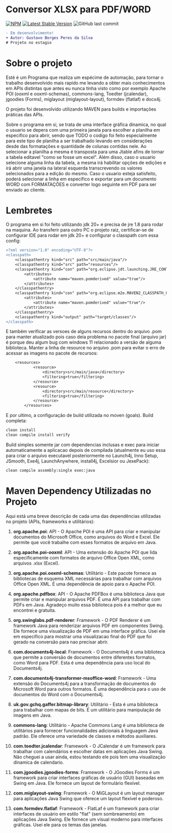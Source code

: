 # Conversor XLSX para PDF/WORD
[![NPM](https://img.shields.io/npm/l/react)](https://github.com/GustavoBorges13/Conversor_XLSX-PDF/blob/main/LICENSE) 
[![Latest Stable Version](https://img.shields.io/badge/version-v0.2.9.11-blue)](https://github.com/GustavoBorges13/Conversor_XLSX-PDF/releases)
![GitHub last commit](https://img.shields.io/github/last-commit/GustavoBorges13/Conversor_XLSX-PDF)
<!---[![Build Status](https://app.travis-ci.com/GustavoBorges13/RunBlocker.svg?branch=main)](https://app.travis-ci.com/GustavoBorges13/RunBlocker)-->

```diff
- Em desenvolvimento!
+ Autor: Gustavo Borges Peres da Silva
# Projeto no estagio
```
# Sobre o projeto
 Esté é um Programa que realiza um espécime de automação, para tornar o trabalho desenvolvido mais rapido me levando a obter mais conhecimentos em APIs distintas que antes eu nunca tinha visto como por exemplo Apache POI (ooxml e ooxml-schemas), commons-lang, Toedter (jcalendar), jgoodies (Forms), miglayout (miglayout-layout), formdev (flatlaf) e docx4j. 
 
 O projeto foi desenvolvido utilizando MAVEN para builds e importações práticas das APIs.
 
 Sobre o programa em si, se trata de uma interface gráfica dinamica, no qual o usuario se depera com uma primeira janela para escolher a planilha em especifico para abrir, sendo que TODO o codigo foi feito especialmente para este tipo de planilha a ser trabalhado levando em considerações desde das formatações e quantidade de colunas contidas nele. Ao selecionar a planilha a mesma é transposta para uma Jtable afins de tornar a tabela editavel "como se fosse um excel". Além disso, caso o usuario selecione alguma linha da tabela, a mesma irá habilitar opções de edições e irá abrir uma janela na lateral esquerda transcrevendo os valores selecionados para a edição do mesmo. Caso o usuario esteja satisfeito, poderá selecionar a linha em especifico e exportar para um documento WORD com FORMATAÇÕES e converter logo seguinte em PDF para ser enviado ao cliente.


# Lembretes
O programa em si foi feito utilizando jdk 20+ e precisa de jre 1.8 para rodar na maquina.
Ao transferir para outro PC o projeto raiz, certificar-se de configurar IDE para rodar em jdk 20+ e configurar o classpath com essa config:

```diff
<?xml version="1.0" encoding="UTF-8"?>
<classpath>
	<classpathentry kind="src" path="src/main/java"/>
	<classpathentry kind="src" path="resources"/>
	<classpathentry kind="con" path="org.eclipse.jdt.launching.JRE_CONTAINER/org.eclipse.jdt.internal.debug.ui.launcher.StandardVMType/JavaSE-1.8">
		<attributes>
			<attribute name="maven.pomderived" value="true"/>
		</attributes>
	</classpathentry>
	<classpathentry kind="con" path="org.eclipse.m2e.MAVEN2_CLASSPATH_CONTAINER">
		<attributes>
			<attribute name="maven.pomderived" value="true"/>
		</attributes>
	</classpathentry>
	<classpathentry kind="output" path="target/classes"/>
</classpath>
```
E também verificar as versoes de alguns recursos dentro do arquivo .pom para manter atualizado pois caso deia problema no pacote final (arquivo jar) é porque deu algum bug com windows 11 relacionado a versão de alguma biblioteca. 
Manter a linha de resource no arquivo .pom para evitar o erro de acessar as imagens no pacote de recursos:
```diff
	<resources>
			<resource>
				<directory>src/main/java</directory>
				<filtering>true</filtering>
			</resource>
			<resource>
				<directory>src/main/resource</directory>
				<filtering>true</filtering>
			</resource>
		</resources>
```
E por ultimo, a configuração de build utilizada no moven (goals).
Build completa:
```diff
clean install
clean compile install verify
```
Build simples somente jar com dependencias inclusas e exec para iniciar automaticamente a aplicacao depois de compilada (atualmente eu uso essa para criar o arquivo executavel posteriormente no Launch4j, Inno Setup, JSmooth, Exe4j, LaunchAnywhere, install4j, Excelsior ou JexePack):
```diff
clean compile assembly:single exec:java
```


# Maven Dependency Utilizadas no Projeto
Aqui está uma breve descrição de cada uma das dependências utilizadas no projeto (APIs, frameworks e utilitários):

1. **org.apache.poi**: API - O Apache POI é uma API para criar e manipular documentos do Microsoft Office, como arquivos do Word e Excel. Ele permite que você trabalhe com esses formatos de arquivo em Java.

2. **org.apache.poi-ooxml**: API - Uma extensão do Apache POI que lida especificamente com formatos de arquivo Office Open XML, como arquivos .xlsx (Excel).

3. **org.apache.poi.ooxml-schemas**: Utilitário - Este pacote fornece as bibliotecas de esquema XML necessárias para trabalhar com arquivos Office Open XML. É uma dependência de apoio para o Apache POI.

4. **org.apache.pdfbox**: API - O Apache PDFBox é uma biblioteca Java que permite criar e manipular arquivos PDF. É uma API para trabalhar com PDFs em Java. Agradeço muito essa biblioteca pois é a melhor que eu encontrei e gratuita.

5. **org.swinglabs.pdf-renderer**: Framework - O PDF Renderer é um framework Java para renderizar arquivos PDF em componentes Swing. Ele fornece uma visualização de PDF em uma interface gráfica. Usei ele em especifico para mostrar uma visualizacao final do PDF que foi gerado na conversão para nao precisar abrir.

6. **com.documents4j-local**: Framework - O Documents4j é uma biblioteca que permite a conversão de documentos entre diferentes formatos, como Word para PDF. Esta é uma dependência para uso local do Documents4j.

7. **com.documents4j-transformer-msoffice-word**: Framework - Uma extensão do Documents4j para a transformação de documentos do Microsoft Word para outros formatos. É uma dependência para o uso de documentos do Word com o Documents4j.

8. **uk.gov.gchq.gaffer.bitmap-library**: Utilitário - Esta é uma biblioteca para trabalhar com mapas de bits. É um utilitário para manipulação de imagens em Java.

9. **commons-lang**: Utilitário - Apache Commons Lang é uma biblioteca de utilitários para fornecer funcionalidades adicionais à linguagem Java padrão. Ele oferece uma variedade de classes e métodos auxiliares.

10. **com.toedter.jcalendar**: Framework - O JCalendar é um framework para trabalhar com calendários e escolher datas em aplicações Java Swing. Não cheguei a usar ainda, estou testando ele pois tem uma visualização dinamica de calendario.

11. **com.jgoodies.jgoodies-forms**: Framework - O JGoodies Forms é um framework para criar interfaces gráficas de usuário (GUI) baseadas em Swing em Java. Ele fornece um layout de formulário flexível.

12. **com.miglayout-swing**: Framework - O MiGLayout é um layout manager para aplicações Java Swing que oferece um layout flexível e poderoso.

13. **com.formdev.flatlaf**: Framework - FlatLaf é um framework para criar interfaces de usuário em estilo "flat" (sem sombreamento) em aplicações Java Swing. Ele fornece um visual moderno para interfaces gráficas. Usei ele para os temas das janelas.

